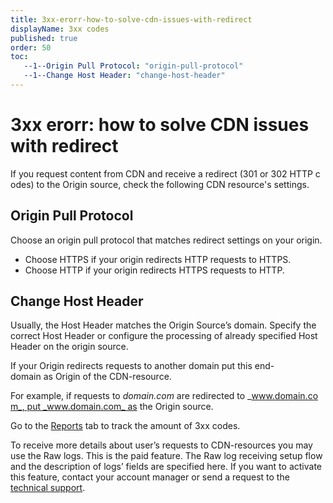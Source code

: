 ```yaml
---
title: 3xx-erorr-how-to-solve-cdn-issues-with-redirect
displayName: 3xx codes
published: true
order: 50
toc:
   --1--Origin Pull Protocol: "origin-pull-protocol"
   --1--Change Host Header: "change-host-header"
---
```

# 3xx erorr: how to solve CDN issues with redirect

If you request content from CDN and receive a redirect (301 or 302 HTTP codes) to the Origin source, check the following CDN resource's settings. 

## Origin Pull Protocol 

Choose an origin pull protocol that matches redirect settings on your origin. 

- Choose HTTPS if your origin redirects HTTP requests to HTTPS. 
- Choose HTTP if your origin redirects HTTPS requests to HTTP. 

## Change Host Header

Usually, the Host Header matches the Origin Source’s domain. Specify the correct Host Header or configure the processing of already specified Host Header on the origin source.

If your Origin redirects requests to another domain put this end-domain as Origin of the CDN-resource. 

For example, if requests to _domain.com_ are redirected to _www.domain.com_, put _www.domain.com_ as the Origin source. 

Go to the <a href="https://gcore.com/docs/cdn/view-statistics-of-a-cdn-resource" target="_blank">Reports</a> tab to track the amount of 3xx codes.

To receive more details about user’s requests to CDN-resources you may use the Raw logs. This is the paid feature. The Raw log receiving setup flow and the description of logs’ fields are specified here. If you want to activate this feature, contact your account manager or send a request to the [technical support](mailto:support@gcore.com).
